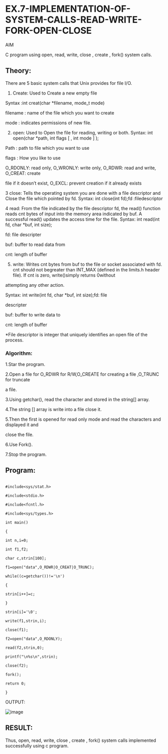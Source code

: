 # EX.7-IMPLEMENTATION-OF-SYSTEM-CALLS-READ-WRITE-FORK-OPEN-CLOSE

AIM

C program using open, read, write, close , create , fork() system calls.


## Theory:

There are 5 basic system calls that Unix provides for file I/O.

1. Create: Used to Create a new empty file

Syntax :int creat(char *filename, mode_t mode)

filename : name of the file which you want to create

mode : indicates permissions of new file.

2. open: Used to Open the file for reading, writing or both.
Syntax: int open(char *path, int flags [ , int mode ] );

Path : path to file which you want to use

flags : How you like to use

O_RDONLY: read only, O_WRONLY: write only, O_RDWR: read and write, O_CREAT: create

file if it doesn’t exist, O_EXCL: prevent creation if it already exists

3  close: Tells the operating system you are done with a file descriptor and Close the file which pointed by fd.
Syntax: int close(int fd);fd :filedescriptor

4  read: From the file indicated by the file descriptor fd, the read() function reads cnt bytes of input into the memory area indicated by buf. A successful read() updates the access time for the file.
Syntax: int read(int fd, char *buf, int size);

fd: file descripter

buf: buffer to read data from

cnt: length of buffer

5. write: Writes cnt bytes from buf to the file or socket associated with fd. cnt should not begreater
than INT_MAX (defined in the limits.h header file). If cnt is zero, write()simply returns 0without

attempting any other action.

Syntax: int write(int fd, char *buf, int size);fd: file

descripter

buf: buffer to write data to

cnt: length of buffer

*File descriptor is integer that uniquely identifies an open file of the process.

### Algorithm:

1.Star the program.

2.Open a file for O_RDWR for R/W,O_CREATE for creating a file ,O_TRUNC for truncate

a file.

3.Using getchar(), read the character and stored in the string[] array.

4.The string [] array is write into a file close it.

5.Then the first is opened for read only mode and read the characters and displayed it and

close the file.

6.Use Fork().

7.Stop the program.

## Program:
```

#include<sys/stat.h>

#include<stdio.h>

#include<fcntl.h>

#include<sys/types.h>

int main()

{

int n,i=0;

int f1,f2;

char c,strin[100];

f1=open("data",O_RDWR|O_CREAT|O_TRUNC);

while((c=getchar())!='\n')

{

strin[i++]=c;

}

strin[i]='\0';

write(f1,strin,i);

close(f1);

f2=open("data",O_RDONLY);

read(f2,strin,0);

printf("\n%s\n",strin);

close(f2);

fork();

return 0;

}
```
OUTPUT:


![image](https://github.com/Thenmozhi-Palanisamy/EX.7-IMPLEMENTATION-OF-SYSTEM-CALLS-READ-WRITE-FORK-OPEN-CLOSE/assets/95198708/1d17175a-81f0-4bd3-8306-e8b7ebc37441)


## RESULT:

Thus, open, read, write, close , create , fork() system calls implemented successfully using c program.
